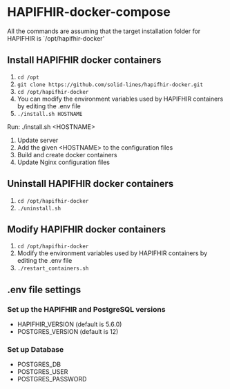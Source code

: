 # HAPIFHIR-docker-compose
All the commands are assuming that the target installation folder for HAPIFHIR is `/opt/hapifhir-docker'

## Install HAPIFHIR docker containers
1. `cd /opt`
2. `git clone https://github.com/solid-lines/hapifhir-docker.git`
3. `cd /opt/hapifhir-docker`
4. You can modify the environment variables used by HAPIFHIR containers by editing the .env file
5. `./install.sh HOSTNAME`

Run: ./install.sh \<HOSTNAME\>

1. Update server
2. Add the given \<HOSTNAME\> to the configuration files
3. Build and create docker containers
4. Update Nginx configuration files
  
## Uninstall HAPIFHIR docker containers
1. `cd /opt/hapifhir-docker`
2. `./uninstall.sh`

## Modify HAPIFHIR docker containers
1. `cd /opt/hapifhir-docker`
2. Modify the environment variables used by HAPIFHIR containers by editing the .env file
3. `./restart_containers.sh`

## .env file settings
### Set up the HAPIFHIR and PostgreSQL versions
* HAPIFHIR_VERSION (default is 5.6.0)
* POSTGRES_VERSION (default is 12)
### Set up Database
* POSTGRES_DB
* POSTGRES_USER
* POSTGRES_PASSWORD


